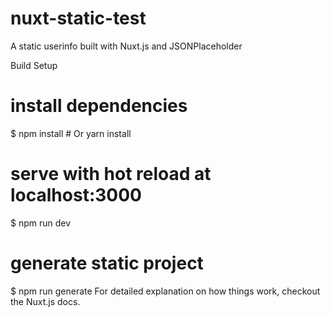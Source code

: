 # nuxt-static-test
A static userinfo built with Nuxt.js and JSONPlaceholder

Build Setup
# install dependencies
$ npm install # Or yarn install

# serve with hot reload at localhost:3000
$ npm run dev

# generate static project
$ npm run generate
For detailed explanation on how things work, checkout the Nuxt.js docs.
